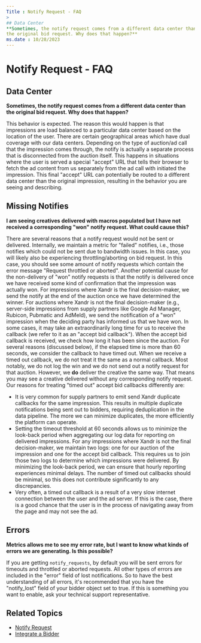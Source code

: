 ```yaml
---
Title : Notify Request - FAQ
>
## Data Center
**Sometimes, the notify request comes from a different data center than
the original bid request. Why does that happen?**
ms.date : 10/28/2023
---
```



# Notify Request - FAQ



>

## Data Center

**Sometimes, the notify request comes from a different data center than
the original bid request. Why does that happen?**

This behavior is expected. The reason this would happen is that
impressions are load balanced to a particular data center based on the
location of the user. There are certain geographical areas which have
dual coverage with our data centers. Depending on the type of auction/ad
call that the impression comes through, the notify is actually a
separate process that is disconnected from the auction itself. This
happens in situations where the user is served a special "accept" URL
that tells their browser to fetch the ad content from us separately from
the ad call with initiated the impression. This final "accept" URL can
potentially be routed to a different data center than the original
impression, resulting in the behavior you are seeing and describing.



>

## Missing Notifies

**I am seeing creatives delivered with macros populated but I have not
received a corresponding "won" notify request. What could cause this?**

There are several reasons that a notify request would not be sent or
delivered. Internally, we maintain a metric for "failed" notifies, i.e.,
those notifies which could not be sent due to bandwidth issues. In this
case, you will likely also be experiencing throttling/aborting on bid
request. In this case, you should see some amount of notify requests
which contain the error message "Request throttled or aborted". Another
potential cause for the non-delivery of "won" notify requests is that
the notify is delivered once we have received some kind of confirmation
that the impression was actually won. For impressions where Xandr is the
final decision-maker, we send the notify at the end of the auction once
we have determined the winner. For auctions where Xandr is not the final
decision-maker (e.g., server-side impressions from supply partners like
Google Ad Manager, Rubicon, Pubmatic and AdMeld), we send the
notification of a "won" impression when the deciding party has informed
us that we have won. In some cases, it may take an extraordinarily long
time for us to receive the callback (we refer to it as an "accept bid
callback"). When the accept bid callback is received, we check how long
it has been since the auction. For several reasons (discussed below), if
the elapsed time is more than 60 seconds, we consider the callback to
have timed out. When we receive a timed out callback, we do not treat it
the same as a normal callback. Most notably, we do not log the win and
we do not send out a notify request for that auction. However, we **do**
deliver the creative the same way. That means you may see a creative
delivered without any corresponding notify request. Our reasons for
treating "timed out" accept bid callbacks differently are:

- It is very common for supply partners to emit send Xandr duplicate
  callbacks for the same impression. This results in multiple duplicate
  notifications being sent out to bidders, requiring deduplication in
  the data pipeline. The more we can minimize duplicates, the more
  efficiently the platform can operate.
- Setting the timeout threshold at 60 seconds allows us to minimize the
  look-back period when aggregating our log data for reporting on
  delivered impressions. For any impressions where Xandr is not the
  final decision-maker, we maintain two logs: one for our auction of the
  impression and one for the accept bid callback. This requires us to
  join those two logs to determine which impressions were delivered. By
  minimizing the look-back period, we can ensure that hourly reporting
  experiences minimal delays. The number of timed out callbacks should
  be minimal, so this does not contribute significantly to any
  discrepancies.
- Very often, a timed out callback is a result of a very slow internet
  connection between the user and the ad server. If this is the case,
  there is a good chance that the user is in the process of navigating
  away from the page and may not see the ad.



>

## Errors

**Metrics allows me to see my error rate, but I want to know what kinds
of errors we are generating. Is this possible?**

If you are getting `notify_requests`, by default you will be sent errors
for timeouts and throttled or aborted requests. All other types of
errors are included in the "error" field of lost notifications. So to
have the best understanding of all errors, it's recommended that you
have the "notify_lost" field of your bidder object set to true. If this
is something you want to enable, ask your technical support
representative.



>

## Related Topics

- <a
  href="notify-request.md"
  class="xref" target="_blank">Notify Request</a>
- <a
  href="integrate-a-bidder.md"
  class="xref" target="_blank">Integrate a Bidder</a>






